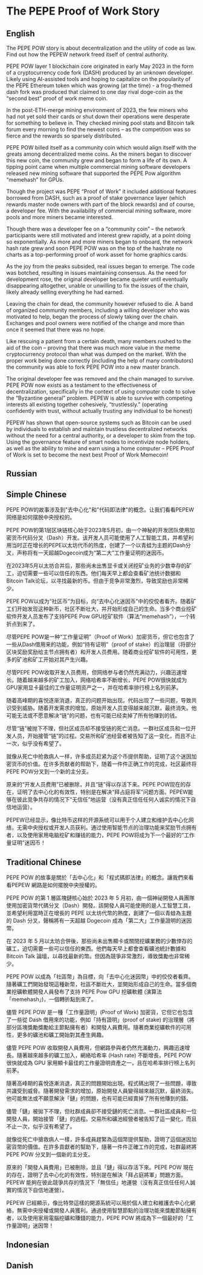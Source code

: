 # The PEPE Proof of Work Story

## English 
  The PEPE POW story is about decentralization and the utility of code as law. Find out how the PEPEW network freed itself of central authority.

  PEPE POW layer 1 blockchain core originated in early May 2023 in the form of a cryptocurrency code fork (DASH) produced by an unknown developer. Likely using AI-assisted tools and hoping to capitalize on the popularity of the PEPE Ethereum token which was growing (at the time) - a frog-themed dash fork was produced that claimed to one day rival doge-coin as the “second best” proof of work meme coin. 

  In the post-ETH-merge mining environment of 2023, the few miners who had not yet sold their cards or shut down their operations were desperate for something to believe in. They checked mining pool stats and Bitcoin talk forum every morning to find the newest coins – as the competition was so fierce and the rewards so sparsely distributed.

  PEPE POW billed itself as a community coin which would align itself with the greats among decentralized meme coins. As the miners began to discover this new coin, the community grew and began to form a life of its own. A tipping point came when multiple commercial mining software developers released new mining software that supported the PEPE Pow algorithm “memehash” for GPUs. 

  Though the project was PEPE “Proof of Work” it included additional features borrowed from DASH, such as a proof of stake governance layer (which rewards master node owners with part of the block rewards) and of course, a developer fee. With the availability of commercial mining software, more pools and more miners became interested. 

  Though there was a developer fee on a “community coin” – the network participants were still motivated and interest grew rapidly, at a point doing so exponentially. As more and more miners began to onboard, the network hash rate grew and soon PEPE POW was on the top of the hashrate no charts as a top-performing proof of work asset for home graphics cards.  

  As the joy from the peaks subsided, real issues began to emerge. The code was botched, resulting in issues maintaining consensus. As the need for development rose, the original developer became quieter until eventually disappearing altogether, unable or unwilling to fix the issues of the chain, likely already selling everything he had earned. 

  Leaving the chain for dead, the community however refused to die. A band of organized community members, including a willing developer who was motivated to help, began the process of slowly taking over the chain. Exchanges and pool owners were notified of the change and more than once it seemed that there was no hope.

  Like rescuing a patient from a certain death, many members rushed to the aid of the coin – proving that there was much more value in the meme cryptocurrency protocol than what was dumped on the market. With the proper work being done correctly (including the help of many contributors) the community was able to fork PEPE POW into a new master branch.

  The original developer fee was removed and the chain managed to survive. PEPE POW now exists as a testament to the effectiveness of decentralization, specifically in the context of using computer code to solve the “Byzantine general” problem. PEPEW is able to survive with competing interests all existing together cohesively, “trustlessly.” (operating confidently with trust, without actually trusting any individual to be honest)

  PEPEW has shown that open-source systems such as Bitcoin can be used by individuals to establish and maintain trustless decentralized networks without the need for a central authority, or a developer to skim from the top. Using the governance feature of smart nodes to incentivize node holders, as well as the ability to mine and earn using a home computer – PEPE Proof of Work is set to become the next best Proof of Work Memecoin!

## Russian

## Simple Chinese
PEPE POW的故事涉及到"去中心化"和"代码即法律"的概念。让我们看看PEPEW网络是如何摆脱中央授权的。

PEPE POW的第1层区块链核心始于2023年5月初，由一个神秘的开发团队使用加密货币代码分叉（Dash）开发。该开发人员可能使用了人工智能工具，并希望利用当时正在增长的PEPE以太坊代币的热度，创建了一个以青蛙为主题的Dash分叉，声称将有一天超越Dogecoin成为“第二大”工作量证明的迷因币。

在2023年5月以太坊合并后，那些尚未出售显卡或关闭挖矿业务的少数幸存的矿工，迫切需要一些可以信任的东西。他们每天早上都会查看矿池统计数据和Bitcoin Talk论坛，以寻找最新的币。但由于竞争非常激烈，导致奖励也非常稀少。

PEPE POW以成为“社区币”为目标，向“去中心化迷因币”中的佼佼者看齐。随着矿工们开始发现这种新币，社区不断壮大，并开始形成自己的生命。当多个商业挖矿软件开发人员发布了支持PEPE Pow GPU挖矿软件（算法“memehash”），一个转折点到来了。

尽管PEPE POW是一种“工作量证明”（Proof of Work）加密货币，但它也包含了一些从Dash借用来的功能，例如“持有证明”（proof of stake）的治理层（将部分区块奖励奖励给主节点拥有者）和开发人员费用。随着商业挖矿软件的可用性，更多的矿池和矿工开始对其产生兴趣。

尽管PEPE POW收取开发人员费用，但网络参与者仍然充满动力，兴趣迅速增长。随着越来越多的矿工加入，网络哈希率不断增长，PEPE POW很快就成为GPU家用显卡最佳的工作量证明资产之一，并在哈希率排行榜上名列前茅。

随着高峰期的喜悦逐渐消退，真正的问题开始出现。代码出现了一些问题，导致共识受到威胁。随着开发需求的增加，原始开发人员变得越来越沉默，最终消失。他可能无法或不愿意解决“链”的问题，也有可能已经卖掉了所有他赚到的钱。

尽管“链”被抛下不理，但社区成员却不接受链的死亡消息。一群社区成员和一位开发人员，开始接管“链”的过程。交易所和矿池经营者被告知了这一变化，而且不止一次，似乎没有希望了。

就像从死亡中抢救病人一样，许多成员赶紧为这个币提供帮助，证明了这个迷因加密货币的价值。在许多贡献者的帮助下，随着一件件正确工作的完成，社区最终将PEPE POW分叉到一个新的主分支。

原来的“开发人员费用”已被删除，并且“链”得以存活下来。PEPE POW现在的存在，证明了去中心化的有效性，特别是在解决“拜占庭将军”问题方面。PEPEW能够在彼此竞争共存的情况下“无信任”地运营（没有真正信任任何人诚实的情况下自信地运营）。

PEPEW已经显示，像比特币这样的开源系统可以用于个人建立和维护去中心化网络，无需中央授权或开发人员获利。通过使用智能节点的治理功能来奖励节点拥有者，以及使用家用电脑挖矿和赚钱的能力，PEPE POW将成为下一个最好的“工作量证明”迷因币！
## Traditional Chinese
PEPE POW 的故事是關於「去中心化」和「程式碼即法律」的概念。讓我們來看看PEPEW 網路是如何擺脫中央授權的。

PEPE POW 的第 1 層區塊鏈核心始於 2023 年 5 月初，由一個神祕開發人員團隊使用加密貨幣代碼分叉（Dash）開發。該開發人員可能使用的是人工智慧工具，並希望利用當時正在增長的 PEPE 以太坊代幣的熱度，創建了一個以青蛙為主題的 Dash 分叉，聲稱將有一天超越 Dogecoin 成為「第二大」工作量證明的迷因幣。

在 2023 年 5 月以太坊合併後，那些尚未出售顯卡或關閉挖礦業務的少數倖存的礦工，迫切需要一些可以信任的東西。他們每天早上都會查看礦池統計數據和 Bitcoin Talk 論壇，以尋找最新的幣。但因為競爭非常激烈，導致獎勵也非常稀少。

PEPE POW 以成為「社區幣」為目標，向「去中心化迷因幣」中的佼佼者看齊。隨著礦工們開始發現這種新幣，社區不斷壯大，並開始形成自己的生命。當多個商業挖礦軟體開發人員發布了支持 PEPE Pow GPU 挖礦軟體 (演算法「memehash」)，一個轉折點到來了。

儘管 PEPE POW 是一種「工作量證明」(Proof of Work) 加密貨，它但它也包含了一些從 Dash 借用來的功能，例如「持有證明」(proof of stake) 的治理層（將部分區塊獎勵獎勵給主節點擁有者）和開發人員費用。隨著商業挖礦軟件的可用性，更多的礦池和礦工開始對其產生興趣。

儘管 PEPE POW 收取開發人員費用，但網路參與者仍然充滿動力，興趣迅速增長。隨著越來越多的礦工加入，網絡哈希率 (Hash rate) 不斷增長，PEPE POW 很快就成為 GPU 家用顯卡最佳的工作量證明資產之一，且在哈希率排行榜上名列前茅。

隨著高峰期的喜悅逐漸消退，真正的問題開始出現。程式碼出現了一些問題，導致共識受到威脅。隨著開發需求的增加，原始開發人員變得越來越沉默，最終消失。他可能無法或不願意解決「鏈」的問題，也有可能已經賣掉了所有他賺到的錢。

儘管「鏈」被拋下不理，但社群成員卻不接受鏈的死亡消息。一群社區成員和一位開發人員，開始接管「鏈」的過程。交易所和礦池經營者被告知了這一變化，而且不止一次，似乎沒有希望了。

就像從死亡中搶救病人一樣，許多成員趕緊為這個幣提供幫助，證明了這個迷因加密貨幣的價值。在許多貢獻者的幫助下，隨著一件件正確工作的完成，社群最終將 PEPE POW 分叉到一個新的主分支。

原來的「開發人員費用」已被刪除，並且「鏈」得以存活下來。PEPE POW 現在的存在，證明了去中心化的有效性，特別是在解決「拜占庭將軍」問題方面。PEPEW 能夠在彼此競爭共存的情況下「無信任」地運營（沒有真正信任任何人誠實的情況下自信地運營）。

PEPEW 已經顯示，像比特幣這樣的開源系統可以用於個人建立和維護去中心化網絡，無需中央授權或開發人員獲利。通過使用智慧節點的治理功能來獎勵節點擁有者，以及使用家用電腦挖礦和賺錢的能力，PEPE POW 將成為下一個最好的「工作量證明」迷因幣！


## Indonesian 

## Danish


